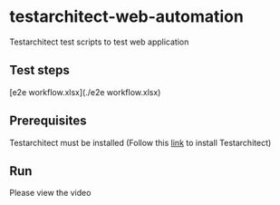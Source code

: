 # testarchitect-web-automation
Testarchitect test scripts to test web application

## Test steps
[e2e workflow.xlsx](./e2e workflow.xlsx)

## Prerequisites
Testarchitect must be installed (Follow this [link](https://docs.testarchitect.com/user-guide/getting-started/testarchitect-installation-guide/) to install Testarchitect)
## Run
Please view the video